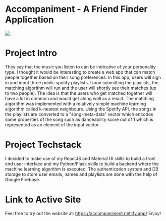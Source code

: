 # Accompaniment - A Friend Finder Application

![](accompaniment-demo.gif)

# Project Intro
They say that the music you listen to can be indicative of your personality type. I thought it would be interesting to create a web app that can match people together based on their song preferences. In this app, users will sign in and input three public spotify playlists. Upon submitting the playlists, the matching algorithm will run and the user will shortly see their matches (up to two people). The idea is that the users who get matched together will have a lot in common and would get along well as a result. The matching algorithm was implemented with a relatively simple machine learning algorithm called k-nearest neighbours. Using the Spotify API, the songs in the playlists are converted to a "song-meta-data" vector which encodes some properties of the song such as danceability score out of 1 which is represented as an element of the input vector.

# Project Techstack
I decided to make use of my ReactJS and Material UI skills to build a front end user interface and my Python/Flask skills to build a backend where the machine learning algorithm is executed. The authentication system and DB storage to store user emails, names and playlists are done with the help of Google Firebase.  

# Link to Active Site
Feel free to try out the website at: https://accompaniment.netlify.app/
Enjoy!
